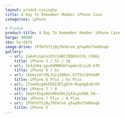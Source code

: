 ```yaml
---
layout: produk-casinghp
title: A Day To Remember Member iPhone Case
categories: iphone

# Produk
product-title: A Day To Remember Member iPhone Case
harga: 90000
sku: hn-0674
image-drive: 1PTH7UTSjBy7NfAroX_qFwpMx75m0beqb
gallery:
  - url: 1aAohjnpCei0YzjHBCJRQ6hVlIk_chBGs
    title: iPhone 5 / 5s / SE
  - url: 1k4zhKq-gpuEOMW0d47wpmkcEsiu9-A7D
    title: iPhone 6 / 6s
  - url: 1kUeyvOrsML3UsjA8Ren_bT7SctDVh4dK
    title: iPhone 6 Plus / 6s Plus
  - url: 1TeeHbzpAkPD6I3Pig93h-RopHg8v0r0V
    title: iPhone 7 / 8
  - url: 16QXrEhgoBZeMbU3DLZyEULpv8BA_SW--
    title: iPhone 7 Plus / 8 Plus
  - url: 1PTH7UTSjBy7NfAroX_qFwpMx75m0beqb
    title: iPhone X
---
```

